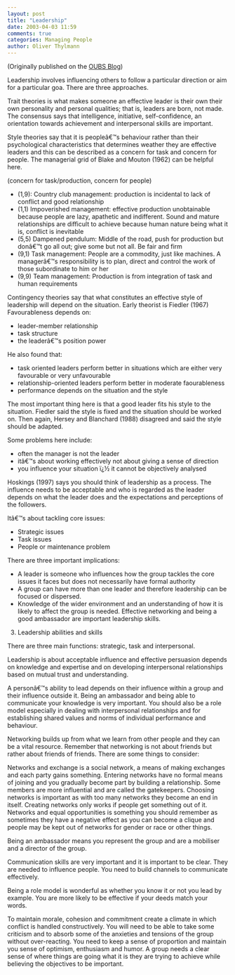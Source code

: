 ```yaml
---
layout: post
title: "Leadership"
date: 2003-04-03 11:59
comments: true
categories: Managing People
author: Oliver Thylmann
---
```





(Originally published on the [OUBS Blog](http://blog.thylmann.net/category/oubs/))

Leadership involves influencing others to follow a particular direction or aim for a particular goa. There are three approaches.

Trait theories is what makes someone an effective leader is their own their own personality and personal qualities; that is, leaders are born, not made. The consensus says that intelligence, initiative, self-confidence, an orientation towards achievement and interpersonal skills are important.

Style theories say that it is peopleâ€™s behaviour rather than their psychological characteristics that determines weather they are effective leaders and this can be described as a concern for task and concern for people. The managerial grid of Blake and Mouton (1962) can be helpful here.

(concern for task/production, concern for people)
-	(1,9): Country club management: production is incidental to lack of conflict and good relationship
-	(1,1) Impoverished management: effective production unobtainable because people are lazy, apathetic and indifferent. Sound and mature relationships are difficult to achieve because human nature being what it is, conflict is inevitable
-	(5,5) Dampened pendulum: Middle of the road, push for production but donâ€™t go all out; give some but not all. Be fair and firm
-	(9,1) Task management: People are a commodity, just like machines. A managerâ€™s responsibility is to plan, direct and control the work of those subordinate to him or her
-	(9,9) Team management: Production is from integration of task and human requirements

Contingency theories say that what constitutes an effective style of leadership will depend on the situation. Early theorist is Fiedler (1967) Favourableness depends on:
-	leader-member relationship
-	task structure
-	the leaderâ€™s position power

He also found that:
-	task oriented leaders perform better in situations which are either very favourable or very unfavourable
-	relationship-oriented leaders perform better in moderate faourableness
-	performance depends on the situation and the style

The most important thing here is that a good leader fits his style to the situation. Fiedler said the style is fixed and the situation should be worked on. Then again, Hersey and Blanchard (1988) disagreed and said the style should be adapted.

Some problems here include:
-	often the manager is not the leader
-	itâ€™s about working effectively not about giving a sense of direction
-	you influence your situation ï¿½ it cannot be objectively analysed

Hoskings (1997) says you should think of leadership as a process. The influence needs to be acceptable and who is regarded as the leader depends on what the leader does and the expectations and perceptions of the followers.

Itâ€™s about tackling core issues:
-	Strategic issues
-	Task issues
-	People or maintenance problem

There are three important implications:
-	A leader is someone who influences how the group tackles the core issues it faces but does not necessarily have formal authority
-	A group can have more than one leader and therefore leadership can be focused or dispersed.
-	Knowledge of the wider environment and an understanding of how it is likely to affect the group is needed. Effective networking and being a good ambassador are important leadership skills.

3.	Leadership abilities and skills

There are three main functions: strategic, task and interpersonal.

Leadership is about acceptable influence and effective persuasion depends on knowledge and expertise and on developing interpersonal relationships based on mutual trust and understanding.

A personâ€™s ability to lead depends on their influence within a group and their influence outside it. Being an ambassador and being able to communicate your knowledge is very important. You should also be a role model especially in dealing with interpersonal relationships and for establishing shared values and norms of individual performance and behaviour.

Networking builds up from what we learn from other people and they can be a vital resource. Remember that networking is not about friends but rather about friends of friends. There are some things to consider:

Networks and exchange is a social network, a means of making exchanges and each party gains something.
Entering networks have no formal means of joining and you gradually become part by building a relationship. Some members are more influential and are called the gatekeepers.
Choosing networks is important as with too many networks they become an end in itself.
Creating networks only works if people get something out of it.
Networks and equal opportunities is something you should remember as sometimes they have a negative effect as you can become a clique and people may be kept out of networks for gender or race or other things.

Being an ambassador means you represent the group and are a mobiliser and a director of the group.

Communication skills are very important and it is important to be clear. They are needed to influence people. You need to build channels to communicate effectively.

Being a role model is wonderful as whether you know it or not you lead by example. You are more likely to be effective if your deeds match your words.

To maintain morale, cohesion and commitment create a climate in which conflict is handled constructively. You will need to be able to take some criticism and to absorb some of the anxieties and tensions of the group without over-reacting.
You need to keep a sense of proportion and maintain you sense of optimism, enthusiasm and humor. A group needs a clear sense of where things are going what it is they are trying to achieve while believing the objectives to be important.



